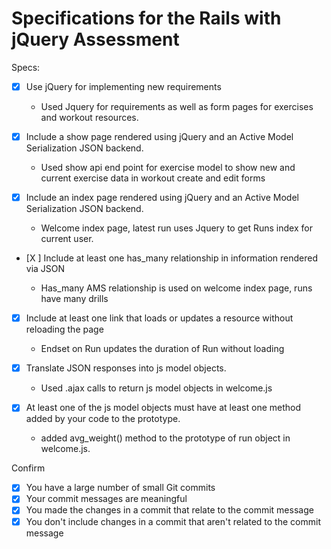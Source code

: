 # Specifications for the Rails with jQuery Assessment

Specs:
- [X] Use jQuery for implementing new requirements

  + Used Jquery for requirements as well as form pages for exercises and workout resources.

- [X] Include a show page rendered using jQuery and an Active Model Serialization JSON backend.

  + Used show api end point for exercise model to show new and current exercise data in workout create and edit forms

- [X] Include an index page rendered using jQuery and an Active Model Serialization JSON backend.

  + Welcome index page, latest run uses Jquery to get Runs index for current user.

- [X ] Include at least one has_many relationship in information rendered via JSON

  + Has_many AMS relationship is used on welcome index page, runs have many drills

- [X] Include at least one link that loads or updates a resource without reloading the page

  + Endset on Run updates the duration of Run without loading
- [X] Translate JSON responses into js model objects.

  + Used .ajax calls to return js model objects in welcome.js
  
- [X] At least one of the js model objects must have at least one method added by your code to the prototype.

  + added avg_weight() method to the prototype of run object in welcome.js.


Confirm
- [X] You have a large number of small Git commits
- [X] Your commit messages are meaningful
- [X] You made the changes in a commit that relate to the commit message
- [X] You don't include changes in a commit that aren't related to the commit message
